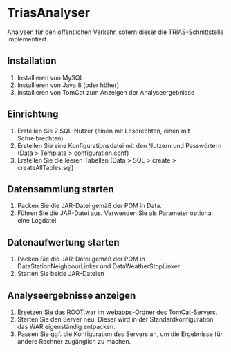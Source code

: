 # TriasAnalyser
Analysen für den öffentlichen Verkehr, sofern dieser die TRIAS-Schnittstelle implementiert.

## Installation
1. Installieren von MySQL
2. Installieren von Java 8 (oder höher)
3. Installieren von TomCat zum Anzeigen der Analyseergebnisse

## Einrichtung
1. Erstellen Sie 2 SQL-Nutzer (einen mit Leserechten, einen mit Schreibrechten).
2. Erstellen Sie eine Konfigurationsdatei mit den Nutzern und Passwörtern (Data > Template > configuration.conf)
3. Erstellen Sie die leeren Tabellen (Data > SQL > create > createAllTables.sql)

## Datensammlung starten
1. Packen Sie die JAR-Datei gemäß der POM in Data.
2. Führen Sie die JAR-Datei aus. Verwenden Sie als Parameter optional eine Logdatei.

## Datenaufwertung starten
1. Packen Sie die JAR-Datei gemäß der POM in DataStationNeighbourLinker und DataWeatherStopLinker
2. Starten Sie beide JAR-Dateien

## Analyseergebnisse anzeigen
1. Ersetzen Sie das ROOT.war im webapps-Ordner des TomCat-Servers.
2. Starten Sie den Server neu. Dieser wird in der Standardkonfiguration das WAR eigenständig entpacken.
3. Passen Sie ggf. die Konfiguration des Servers an, um die Ergebnisse für andere Rechner zugänglich zu machen.
